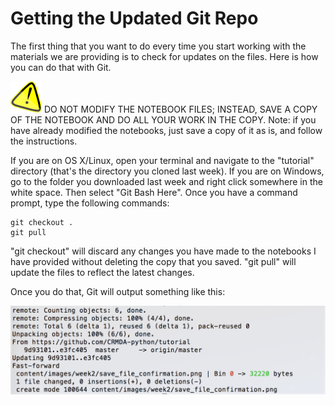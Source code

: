 # Getting the Updated Git Repo

The first thing that you want to do every time you start working with the materials we are providing is to check for updates on the files. Here is how you can do that with Git. 

![caution](https://github.com/CRMDA-python/tutorial/blob/master/content/images/caution-h50.png) DO NOT MODIFY THE NOTEBOOK FILES; INSTEAD, SAVE A COPY OF THE NOTEBOOK AND DO ALL YOUR WORK IN THE COPY. Note: if you have already modified the notebooks, just save a copy of it as is, and follow the instructions. 

If you are on OS X/Linux, open your terminal and navigate to the "tutorial" directory (that's the directory you cloned last week). If you are on Windows, go to the folder you downloaded last week and right click somewhere in the white space. Then select "Git Bash Here". Once you have a command prompt, type the following commands:

```git
git checkout . 
git pull
```

"git checkout" will discard any changes you have made to the notebooks I have provided without deleting the copy that you saved. "git pull" will update the files to reflect the latest changes. 

Once you do that, Git will output something like this:

![git_pull_output](https://github.com/CRMDA-python/tutorial/blob/master/content/images/week2/git_pull_output.png)
